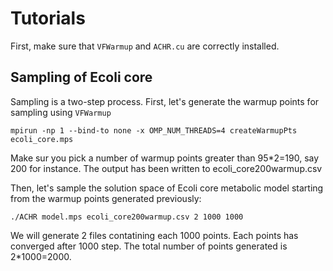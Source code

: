 # Tutorials

First, make sure that `VFWarmup` and `ACHR.cu` are correctly installed.

## Sampling of Ecoli core

Sampling is a two-step process. First, let's generate the warmup points for sampling using `VFWarmup`

`mpirun -np 1 --bind-to none -x OMP_NUM_THREADS=4 createWarmupPts ecoli_core.mps`

Make sur you pick a number of warmup points greater than 95*2=190, say 200 for instance. The output has been written to ecoli_core200warmup.csv

Then, let's sample the solution space of Ecoli core metabolic model starting from the warmup points generated previously:

`./ACHR model.mps ecoli_core200warmup.csv 2 1000 1000`

We will generate 2 files contatining each 1000 points. Each points has converged after 1000 step. The total number of points generated is 2*1000=2000.

